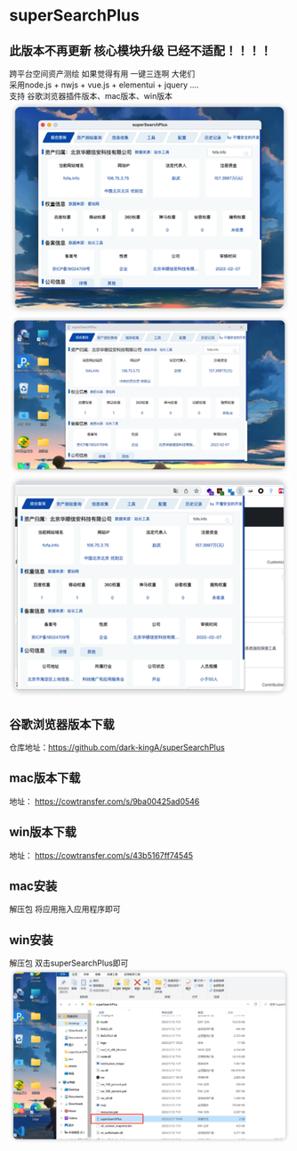 # superSearchPlus
## 此版本不再更新 核心模块升级 已经不适配！！！！
跨平台空间资产测绘 如果觉得有用 一键三连啊 大佬们 </br>
采用node.js + nwjs + vue.js  + elementui + jquery ....</br>
支持 谷歌浏览器插件版本、mac版本、win版本
<img src="./info/info-mac.png">
<img src="./info/info-win.png">
<img src="./info/info-google.png">

## 谷歌浏览器版本下载
仓库地址：https://github.com/dark-kingA/superSearchPlus
## mac版本下载
地址： https://cowtransfer.com/s/9ba00425ad0546
## win版本下载
地址： https://cowtransfer.com/s/43b5167ff74545


## mac安装
解压包 将应用拖入应用程序即可

## win安装
解压包
双击superSearchPlus即可
<img src="./info/info4.png">
